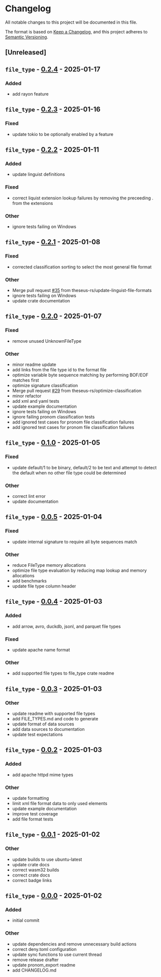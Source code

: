 # Changelog
All notable changes to this project will be documented in this file.

The format is based on [Keep a Changelog](https://keepachangelog.com/en/1.0.0/),
and this project adheres to [Semantic Versioning](https://semver.org/spec/v2.0.0.html).

## [Unreleased]

## `file_type` - [0.2.4](https://github.com/theseus-rs/file-type/compare/file_type-v0.2.3...file_type-v0.2.4) - 2025-01-17

### Added
- add rayon feature

## `file_type` - [0.2.3](https://github.com/theseus-rs/file-type/compare/file_type-v0.2.2...file_type-v0.2.3) - 2025-01-16

### Fixed
- update tokio to be optionally enabled by a feature

## `file_type` - [0.2.2](https://github.com/theseus-rs/file-type/compare/file_type-v0.2.1...file_type-v0.2.2) - 2025-01-11

### Added
- update linguist definitions

### Fixed
- correct liquist extension lookup failures by removing the preceeding . from the extensions

### Other
- ignore tests failing on Windows

## `file_type` - [0.2.1](https://github.com/theseus-rs/file-type/compare/file_type-v0.2.0...file_type-v0.2.1) - 2025-01-08

### Fixed
- corrected classification sorting to select the most general file format

### Other
- Merge pull request [#35](https://github.com/theseus-rs/file-type/pull/35) from theseus-rs/update-linguist-file-formats
- ignore tests failing on Windows
- update crate documentation

## `file_type` - [0.2.0](https://github.com/theseus-rs/file-type/compare/file_type-v0.1.0...file_type-v0.2.0) - 2025-01-07

### Fixed
- remove unused UnknownFileType

### Other
- minor readme update
- add links from the file type id to the format file
- optimize variable byte sequence matching by performing BOF/EOF matches first
- optimize signature classification
- Merge pull request [#29](https://github.com/theseus-rs/file-type/pull/29) from theseus-rs/optimize-classification
- minor refactor
- add xml and yaml tests
- update example documentation
- ignore tests failing on Windows
- ignore failing pronom classification tests
- add ignored test cases for pronom file classification failures
- add ignored test cases for pronom file classification failures

## `file_type` - [0.1.0](https://github.com/theseus-rs/file-type/compare/file_type-v0.0.5...file_type-v0.1.0) - 2025-01-05

### Fixed
- update default/1 to be binary, default/2 to be text and attempt to detect the default when no other file type could be determined

### Other
- correct lint error
- update documentation

## `file_type` - [0.0.5](https://github.com/theseus-rs/file-type/compare/file_type-v0.0.4...file_type-v0.0.5) - 2025-01-04

### Fixed
- update internal signature to require all byte sequences match

### Other
- reduce FileType memory allocations
- optimize file type evaluation by reducing map lookup and memory allocations
- add benchmarks
- update file type column header

## `file_type` - [0.0.4](https://github.com/theseus-rs/file-type/compare/file_type-v0.0.3...file_type-v0.0.4) - 2025-01-03

### Added
- add arrow, avro, duckdb, jsonl, and parquet file types

### Fixed
- update apache name format

### Other
- add supported file types to file_type crate readme

## `file_type` - [0.0.3](https://github.com/theseus-rs/file-type/compare/file_type-v0.0.2...file_type-v0.0.3) - 2025-01-03

### Other
- update readme with supported file types
- add FILE_TYPES.md and code to generate
- update format of data sources
- add data sources to documentation
- update test expectations

## `file_type` - [0.0.2](https://github.com/theseus-rs/file-type/compare/file_type-v0.0.1...file_type-v0.0.2) - 2025-01-03

### Added
- add apache httpd mime types

### Other
- update formatting
- limit xml file format data to only used elements
- update example documentation
- improve test coverage
- add file format tests

## `file_type` - [0.0.1](https://github.com/theseus-rs/file-type/compare/file_type-v0.0.0...file_type-v0.0.1) - 2025-01-02

### Other
- update builds to use ubuntu-latest
- update crate docs
- correct wasm32 builds
- correct crate docs
- correct badge links

## `file_type` - [0.0.0](https://github.com/theseus-rs/file-type/compare/1994670af4e90cad19e5768817d41f9d24b8f445...file_type-v0.0.0) - 2025-01-02

### Added
- initial commit

### Other
- update dependencies and remove unnecessary build actions
- correct deny.toml configuration
- update sync functions to use current thread
- remove release drafter
- update pronom_export readme
- add CHANGELOG.md
